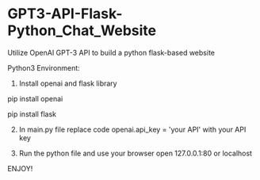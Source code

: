 # GPT3-API-Flask-Python_Chat_Website
Utilize OpenAI GPT-3 API to build a python flask-based website


Python3 Environment:

1. Install openai and flask library

pip install openai

pip install flask


2. In main.py file replace code openai.api_key = 'your API' with your API key


3. Run the python file and use your browser open 127.0.0.1:80 or localhost



ENJOY!
